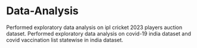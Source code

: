# Data-Analysis
Performed exploratory data analysis on ipl cricket 2023 players auction dataset.
Performed exploratory data analysis on covid-19 india dataset and covid vaccination list statewise in india dataset.

